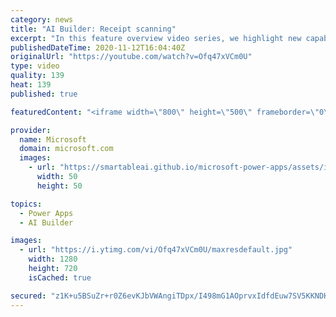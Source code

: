 ```yaml
---
category: news
title: "AI Builder: Receipt scanning"
excerpt: "In this feature overview video series, we highlight new capabilities included in the latest update to AI Builder.  Receipt scanning is a new AI Builder feature that processes receipts to identify and extract information. The AI model identifies receipt data, merchant information, total price, and taxes"
publishedDateTime: 2020-11-12T16:04:40Z
originalUrl: "https://youtube.com/watch?v=Ofq47xVCm0U"
type: video
quality: 139
heat: 139
published: true

featuredContent: "<iframe width=\"800\" height=\"500\" frameborder=\"0\" src=\"https://www.youtube.com/embed/Ofq47xVCm0U\" allow=\"accelerometer; autoplay; encrypted-media; gyroscope; picture-in-picture\" allowfullscreen></iframe>"

provider:
  name: Microsoft
  domain: microsoft.com
  images:
    - url: "https://smartableai.github.io/microsoft-power-apps/assets/images/organizations/microsoft.com-50x50.jpg"
      width: 50
      height: 50

topics:
  - Power Apps
  - AI Builder

images:
  - url: "https://i.ytimg.com/vi/Ofq47xVCm0U/maxresdefault.jpg"
    width: 1280
    height: 720
    isCached: true

secured: "z1K+u5BSuZr+r0Z6evKJbVWAngiTDpx/I498mG1AOprvxIdfdEuw7SV5KKNDHl2miaTX9VRiHY5LbpErjkhEihAVQRk//oY9p5bmeBAweRSfHwdAh6HWHteuRfpRiCo7M/eeAj6FB2Ys0VuJ0EtQeRCY/LtZ7E5jQnHxBNG45f2phVcOT23y3CaoxEkXlBCoJXJIU0Cs78iBg0+x4VMO8SvsQGAvMvlPE8J8Dpd+83HeeaM75Dkp/dHkBbMsyebOE1bro+4ybTxQ9FdeYqvU837Dn8Dc20uvyIAwcsGaQ3uQMxfDRbdSz4bNJSogACccZUpuh87I4lu66J+Fev/+6++v0VkNp66iFR4o2n2D/hd3jhpvVdAUzrjrifrigCr2hFoFJ51PQmrzWY9TWosQ74e1IKD4R7pumUerFH4ThPw=;DhyFdBkS/7BhNps9MCMJtQ=="
---
```


